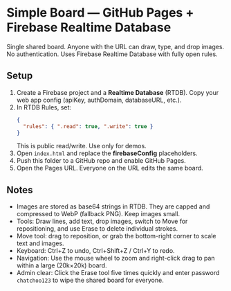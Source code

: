 # Simple Board — GitHub Pages + Firebase Realtime Database

Single shared board. Anyone with the URL can draw, type, and drop images. No authentication. Uses Firebase Realtime Database with fully open rules.

## Setup
1. Create a Firebase project and a **Realtime Database** (RTDB). Copy your web app config (apiKey, authDomain, databaseURL, etc.).
2. In RTDB Rules, set:
   ```json
   {
     "rules": { ".read": true, ".write": true }
   }
   ```
   This is public read/write. Use only for demos.
3. Open `index.html` and replace the **firebaseConfig** placeholders.
4. Push this folder to a GitHub repo and enable GitHub Pages.
5. Open the Pages URL. Everyone on the URL edits the same board.

## Notes
- Images are stored as base64 strings in RTDB. They are capped and compressed to WebP (fallback PNG). Keep images small.
- Tools: Draw lines, add text, drop images, switch to Move for repositioning, and use Erase to delete individual strokes.
- Move tool: drag to reposition, or grab the bottom-right corner to scale text and images.
- Keyboard: Ctrl+Z to undo, Ctrl+Shift+Z / Ctrl+Y to redo.
- Navigation: Use the mouse wheel to zoom and right-click drag to pan within a large (20k×20k) board.
- Admin clear: Click the Erase tool five times quickly and enter password `chatchoo123` to wipe the shared board for everyone.
